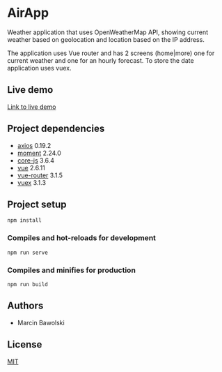# AirApp

Weather application that uses OpenWeatherMap API, showing current weather based on geolocation and location based on the IP address.

The application uses Vue router and has 2 screens (home|more) one for current weather and one for an hourly forecast. To store the date application uses vuex.  

## Live demo 
[Link to live demo](https://l.facebook.com/l.php?u=https%3A%2F%2Fgracious-ramanujan-315b95.netlify.com%2F%3Ffbclid%3DIwAR18VkIqWwG4TqMqTeql0LnruNEX49edRg8s9hX6qEvcRSt5NBRsnPp4jAk%23%2F&h=AT17OcNzU5chYsonLYtJBU1P2tHgM0wFfwdZHuBoWD3_M72HaJk9It4z68v9x44mbOsX4iJIxE6_ZmZUN_ZUVCl5pZ9Scg7pT3YGRsWjN8nj2PpLyYNk2bDLzWwKd8zn84ic4A)


## Project dependencies

- [axios](https://github.com/axios/axios) 0.19.2 
- [moment](https://momentjs.com/) 2.24.0
- [core-js](https://github.com/zloirock/core-js) 3.6.4
- [vue](https://vuejs.org/) 2.6.11
- [vue-router](https://router.vuejs.org/) 3.1.5
- [vuex](https://vuex.vuejs.org/) 3.1.3


## Project setup
```
npm install
```

### Compiles and hot-reloads for development
```
npm run serve
```

### Compiles and minifies for production
```
npm run build
```

## Authors
- Marcin Bawolski

## License
[MIT](https://choosealicense.com/licenses/mit/)
